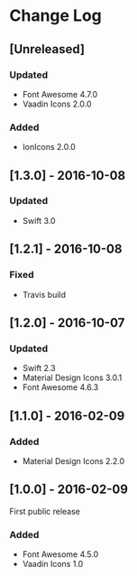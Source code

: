 # Change Log

## [Unreleased]
### Updated
- Font Awesome 4.7.0
- Vaadin Icons 2.0.0
### Added
- IonIcons 2.0.0

## [1.3.0] - 2016-10-08
### Updated
- Swift 3.0

## [1.2.1] - 2016-10-08
### Fixed
- Travis build

## [1.2.0] - 2016-10-07
### Updated
- Swift 2.3
- Material Design Icons 3.0.1
- Font Awesome 4.6.3

## [1.1.0] - 2016-02-09
### Added
- Material Design Icons 2.2.0

## [1.0.0] - 2016-02-09
First public release
### Added
- Font Awesome 4.5.0
- Vaadin Icons 1.0
